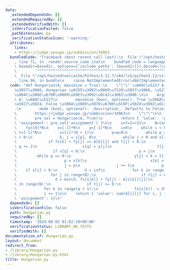 ```yaml
---
data:
  _extendedDependsOn: []
  _extendedRequiredBy: []
  _extendedVerifiedWith: []
  _isVerificationFailed: false
  _pathExtension: py
  _verificationStatusIcon: ':warning:'
  attributes:
    links:
    - https://judge.yosupo.jp/submission/34963
  bundledCode: "Traceback (most recent call last):\n  File \"/opt/hostedtoolcache/Python/3.12.7/x64/lib/python3.12/site-packages/onlinejudge_verify/documentation/build.py\"\
    , line 71, in _render_source_code_stat\n    bundled_code = language.bundle(stat.path,\
    \ basedir=basedir, options={'include_paths': [basedir]}).decode()\n          \
    \         ^^^^^^^^^^^^^^^^^^^^^^^^^^^^^^^^^^^^^^^^^^^^^^^^^^^^^^^^^^^^^^^^^^^^^^^^^^^^^^^^^\n\
    \  File \"/opt/hostedtoolcache/Python/3.12.7/x64/lib/python3.12/site-packages/onlinejudge_verify/languages/python.py\"\
    , line 96, in bundle\n    raise NotImplementedError\nNotImplementedError\n"
  code: "def Hungarian(A, maximize = True):\n    \"\"\" \u884C\u5217 A \u306B\u5BFE\
    \u3057\u3066, Hungarian \u6CD5\u3092\u9069\u7528\u3057\u3066, \u5272\u5F53\u554F\
    \u984C\u306E\u6700\u9069\u89E3\u3092\u6C42\u3081\u308B.\n\n    Args:\n       \
    \ A: \u884C\u5217\n        maximize (bool, optional): True \u306A\u3089\u3070\u6700\
    \u5927\u5024, False \u306A\u3089\u3070\u6700\u5C0F\u5024\u3092\u6C42\u3081\u308B\
    .\n        mode (bool, optional): _description_. Defaults to False.\n\n    Reference:\n\
    \        https://judge.yosupo.jp/submission/34963\n    \"\"\"\n\n    if not maximize:\n\
    \        pre_sol = Hungarian(A, True)\n        return { 'value': -pre_sol['value'],\
    \ 'assignment': pre_sol['assignment'] }\n\n    inf=1<<31\n    N=len(A)\n    fx=[inf]*N\n\
    \    fy=[0]*N\n    x=[-1]*N\n    y=[-1]*N\n    i=0\n    while i < N:\n       \
    \ t=[-1]*N\n        s=[i]*(N + 1)\n        p=q=0\n        while p <= q and x[i]\
    \ < 0:\n            k, j = s[p], 0\n            while j < N and x[i] < 0:\n  \
    \              if fx[k] + fy[j] == A[k][j] and t[j] < 0:\n                   \
    \ q += 1\n                    s[q] = y[j]\n                    t[j] = k\n    \
    \                if s[q] < 0:\n                        p = j\n               \
    \         while p >= 0:\n                            y[j] = k = t[j]\n       \
    \                     p = x[k]\n                            x[k] = j\n       \
    \                     j = p\n                j += 1\n            p += 1\n    \
    \    if x[i] < 0:\n            d = inf\n            for k in range(q + 1):\n \
    \               for j in range(N):\n                    if t[j] < 0:\n       \
    \                 d = min(d, fx[s[k]] + fy[j] - A[s[k]][j])\n            for j\
    \ in range(N):\n                if t[j] >= 0:\n                    fy[j] += d\n\
    \            for k in range(q + 1):\n                fx[s[k]] -= d\n        else:\n\
    \            i += 1\n\n    return { 'value': sum(A[i][j] for i, j in enumerate(x)),\
    \ 'assignment': x}\n"
  dependsOn: []
  isVerificationFile: false
  path: Hungarian.py
  requiredBy: []
  timestamp: '2024-08-02 01:02:10+09:00'
  verificationStatus: LIBRARY_NO_TESTS
  verifiedWith: []
documentation_of: Hungarian.py
layout: document
redirect_from:
- /library/Hungarian.py
- /library/Hungarian.py.html
title: Hungarian.py
---
```

